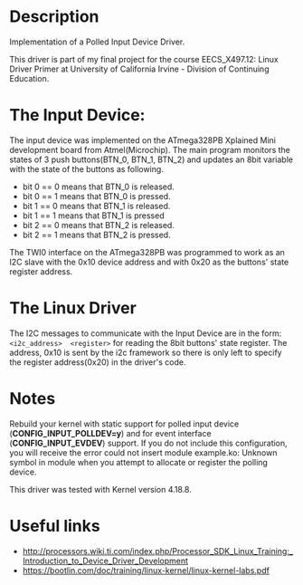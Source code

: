 # Description
Implementation of a Polled Input Device Driver.

This driver is part of my final project for the course EECS_X497.12: Linux Driver Primer at University of California Irvine - Division of Continuing Education.
# The Input Device:
The input device was implemented on the ATmega328PB Xplained Mini development board from Atmel(Microchip). 
The main program monitors the states of 3 push buttons(BTN_0, BTN_1, BTN_2) and updates an 8bit variable with the state of 
the buttons as following. 
* bit 0 == 0 means that BTN_0 is released.
* bit 0 == 1 means that BTN_0 is pressed.
* bit 1 == 0 means that BTN_1 is released.
* bit 1 == 1 means that BTN_1 is pressed
* bit 2 == 0 means that BTN_2 is released.
* bit 2 == 1 means that BTN_2 is pressed.

The TWI0 interface on the ATmega328PB was programmed to work as an I2C slave with the 0x10 device address and with 0x20 as the
buttons' state register address.

# The Linux Driver
The I2C messages to communicate with the Input Device are in the form: `<i2c_address>  <register>` for reading the 8bit buttons'
state register.
The address, 0x10 is sent by the i2c framework so there is only left to specify the register address(0x20) in the driver's code.

# Notes
Rebuild your kernel with static support for polled input device (**CONFIG_INPUT_POLLDEV=y**) and
for event interface (**CONFIG_INPUT_EVDEV**) support. If you do not include this configuration, you will receive the error could 
not insert module example.ko: Unknown symbol in module when you attempt to allocate or register the polling device.

This driver was tested with Kernel version 4.18.8.

# Useful links
* http://processors.wiki.ti.com/index.php/Processor_SDK_Linux_Training:_Introduction_to_Device_Driver_Development
* https://bootlin.com/doc/training/linux-kernel/linux-kernel-labs.pdf
